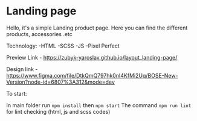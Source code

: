 # Landing page

Hello, it's a simple Landing product page. Here you can find the different products, accessories .etc

Technology:
-HTML
-SCSS
-JS
-Pixel Perfect

Preview Link - https://zubyk-yaroslav.github.io/layout_landing-page/

Design link - https://www.figma.com/file/DtkQmQ797hk0nI4KfMi2Uq/BOSE-New-Version?node-id=6807%3A312&mode=dev

To start:

In main folder run `npm install` then `npm start`
The command `npm run lint` for lint checking (html, js and scss codes)
